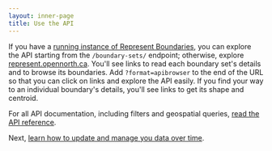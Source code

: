 ```yaml
---
layout: inner-page
title: Use the API
---
```


If you have a <a href="{{ site.baseurl }}/docs/install/">running instance of Represent Boundaries</a>, you can explore the API starting from the `/boundary-sets/` endpoint; otherwise, explore [represent.opennorth.ca](https://represent.opennorth.ca/boundary-sets/). You'll see links to read each boundary set's details and to browse its boundaries. Add `?format=apibrowser` to the end of the URL so that you can click on links and explore the API easily. If you find your way to an individual boundary's details, you'll see links to get its shape and centroid.

For all API documentation, including filters and geospatial queries, <a href="{{ site.baseurl }}/docs/reference/">read the API reference</a>.

Next, <a href="{{ site.baseurl }}/docs/manage/">learn how to update and manage you data over time</a>.
